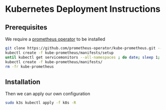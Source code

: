 # Kubernetes Deployment Instructions

## Prerequisites

We require a [prometheus operator](https://github.com/prometheus-operator/kube-prometheus) to be installed

```bash
git clone https://github.com/prometheus-operator/kube-prometheus.git --single-branch --sparse
kubectl create -f kube-prometheus/manifests/setup
until kubectl get servicemonitors --all-namespaces ; do date; sleep 1; echo ""; done
kubectl create -f kube-prometheus/manifests/
rm -fr kube-prometheus
```

## Installation

Then we can apply our own configuration

```bash
sudo k3s kubectl apply -f k8s -R
```
